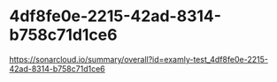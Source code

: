 # 4df8fe0e-2215-42ad-8314-b758c71d1ce6
https://sonarcloud.io/summary/overall?id=examly-test_4df8fe0e-2215-42ad-8314-b758c71d1ce6
